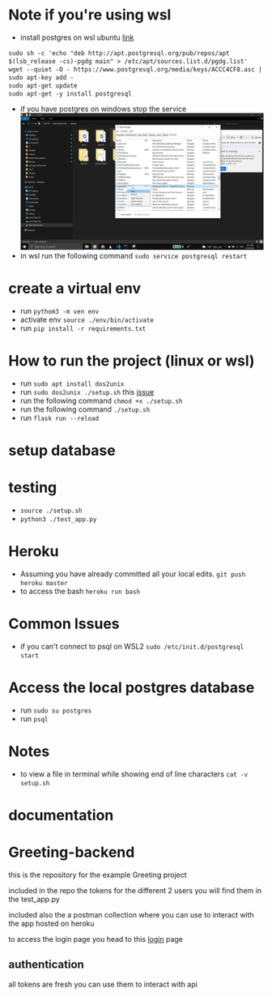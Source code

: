 # Note if you're using wsl

- install postgres on wsl ubuntu [link](https://www.postgresql.org/download/linux/ubuntu/)

```
sudo sh -c 'echo "deb http://apt.postgresql.org/pub/repos/apt $(lsb_release -cs)-pgdg main" > /etc/apt/sources.list.d/pgdg.list'
wget --quiet -O - https://www.postgresql.org/media/keys/ACCC4CF8.asc | sudo apt-key add -
sudo apt-get update
sudo apt-get -y install postgresql
```

- if you have postgres on windows stop the service
  ![stop-postgres](images/stop-windows-psql.png)
- in wsl run the following command `sudo service postgresql restart`

# create a virtual env

- run `pythom3 -m ven env`
- activate env `source ./env/bin/activate`
- run `pip install -r requirements.txt`

# How to run the project (linux or wsl)

- run `sudo apt install dos2unix`
- run `sudo dos2unix ./setup.sh` this [issue](https://stackoverflow.com/questions/39527571/are-shell-scripts-sensitive-to-encoding-and-line-endings)
- run the following command `chmod +x ./setup.sh`
- run the following command `./setup.sh`
- run `flask run --reload`

# setup database

# testing

- `source ./setup.sh`
- `python3 ./test_app.py`

# Heroku

- Assuming you have already committed all your local edits.
  `git push heroku master`
- to access the bash `heroku run bash`

# Common Issues

- if you can't connect to psql on WSL2
  `sudo /etc/init.d/postgresql start`

# Access the local postgres database

- run `sudo su postgres`
- run `psql`

# Notes

- to view a file in terminal while showing end of line characters `cat -v setup.sh`

# documentation

# Greeting-backend

this is the repository for the example Greeting project

included in the repo the tokens for the different 2 users you will find them in the test_app.py

included also the a postman collection where you can use to interact with the app hosted on heroku

to access the login page you head to this [login](https://herfy.us.auth0.com/authorize?audience=casting-api&response_type=token&client_id=IxV8rY0a41tknH4FDyodNI0wWxpFOoN6&redirect_uri=http://127.0.0.1:5000) page

## authentication

all tokens are fresh you can use them to interact with api
